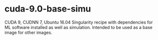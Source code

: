 # cuda-9.0-base-simu

CUDA 9, CUDNN 7, Ubuntu 16.04 Singularity recipe with dependencies for ML 
software installed as well as simulation. Intended to be used as a base image for other images.
